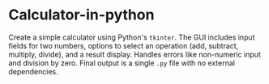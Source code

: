 # Calculator-in-python
Create a simple calculator using Python's `tkinter`. The GUI includes input fields for two numbers, options to select an operation (add, subtract, multiply, divide), and a result display. Handles errors like non-numeric input and division by zero. Final output is a single `.py` file with no external dependencies.

